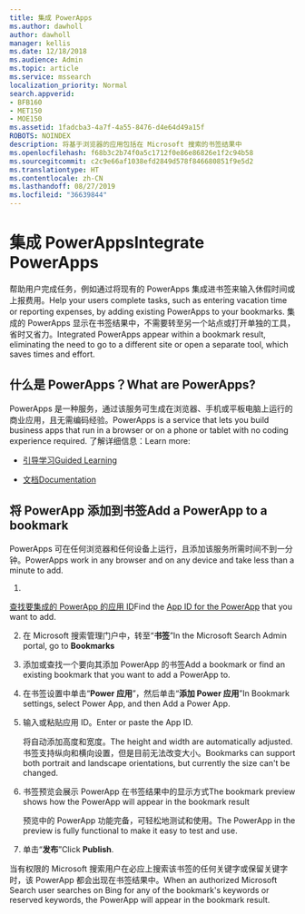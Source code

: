 ```yaml
---
title: 集成 PowerApps
ms.author: dawholl
author: dawholl
manager: kellis
ms.date: 12/18/2018
ms.audience: Admin
ms.topic: article
ms.service: mssearch
localization_priority: Normal
search.appverid:
- BFB160
- MET150
- MOE150
ms.assetid: 1fadcba3-4a7f-4a55-8476-d4e64d49a15f
ROBOTS: NOINDEX
description: 将基于浏览器的应用包括在 Microsoft 搜索的书签结果中
ms.openlocfilehash: f68b3c2b74f0a5c1712f0e86e86826e1f2c94b58
ms.sourcegitcommit: c2c9e66af1038efd2849d578f846680851f9e5d2
ms.translationtype: HT
ms.contentlocale: zh-CN
ms.lasthandoff: 08/27/2019
ms.locfileid: "36639844"
---
```

# <a name="integrate-powerapps"></a><span data-ttu-id="1525f-103">集成 PowerApps</span><span class="sxs-lookup"><span data-stu-id="1525f-103">Integrate PowerApps</span></span>
   
<span data-ttu-id="1525f-104">帮助用户完成任务，例如通过将现有的 PowerApps 集成进书签来输入休假时间或上报费用。</span><span class="sxs-lookup"><span data-stu-id="1525f-104">Help your users complete tasks, such as entering vacation time or reporting expenses, by adding existing PowerApps to your bookmarks.</span></span> <span data-ttu-id="1525f-105">集成的 PowerApps 显示在书签结果中，不需要转至另一个站点或打开单独的工具，省时又省力。</span><span class="sxs-lookup"><span data-stu-id="1525f-105">Integrated PowerApps appear within a bookmark result, eliminating the need to go to a different site or open a separate tool, which saves times and effort.</span></span>
  
## <a name="what-are-powerapps"></a><span data-ttu-id="1525f-106">什么是 PowerApps？</span><span class="sxs-lookup"><span data-stu-id="1525f-106">What are PowerApps?</span></span>

<span data-ttu-id="1525f-107">PowerApps 是一种服务，通过该服务可生成在浏览器、手机或平板电脑上运行的商业应用，且无需编码经验。</span><span class="sxs-lookup"><span data-stu-id="1525f-107">PowerApps is a service that lets you build business apps that run in a browser or on a phone or tablet with no coding experience required.</span></span> <span data-ttu-id="1525f-108">了解详细信息：</span><span class="sxs-lookup"><span data-stu-id="1525f-108">Learn more:</span></span>
  
- [<span data-ttu-id="1525f-109">引导学习</span><span class="sxs-lookup"><span data-stu-id="1525f-109">Guided Learning</span></span>](https://docs.microsoft.com/learn/browse/?products=powerapps)
    
- [<span data-ttu-id="1525f-110">文档</span><span class="sxs-lookup"><span data-stu-id="1525f-110">Documentation</span></span>](https://docs.microsoft.com/powerapps/)
    
## <a name="add-a-powerapp-to-a-bookmark"></a><span data-ttu-id="1525f-111">将 PowerApp 添加到书签</span><span class="sxs-lookup"><span data-stu-id="1525f-111">Add a PowerApp to a bookmark</span></span>

<span data-ttu-id="1525f-112">PowerApps 可在任何浏览器和任何设备上运行，且添加该服务所需时间不到一分钟。</span><span class="sxs-lookup"><span data-stu-id="1525f-112">PowerApps work in any browser and on any device and take less than a minute to add.</span></span>
  
1. <span data-ttu-id="1525f-113">
  [查找要集成的 PowerApp 的应用 ID](https://docs.microsoft.com/zh-CN/powerapps/maker/canvas-apps/get-sessionid#get-an-app-id)</span><span class="sxs-lookup"><span data-stu-id="1525f-113">Find the [App ID for the PowerApp](https://docs.microsoft.com/en-us/powerapps/maker/canvas-apps/get-sessionid#get-an-app-id) that you want to add.</span></span> 
    
2. <span data-ttu-id="1525f-114">在 Microsoft 搜索管理门户中，转至“**书签**”</span><span class="sxs-lookup"><span data-stu-id="1525f-114">In the Microsoft Search Admin portal, go to **Bookmarks**</span></span>
    
3. <span data-ttu-id="1525f-115">添加或查找一个要向其添加 PowerApp 的书签</span><span class="sxs-lookup"><span data-stu-id="1525f-115">Add a bookmark or find an existing bookmark that you want to add a PowerApp to.</span></span>
    
4. <span data-ttu-id="1525f-116">在书签设置中单击“**Power 应用**”，然后单击“**添加 Power 应用**”</span><span class="sxs-lookup"><span data-stu-id="1525f-116">In Bookmark settings, select Power App, and then Add a Power App.</span></span>
    
5. <span data-ttu-id="1525f-117">输入或粘贴应用 ID。</span><span class="sxs-lookup"><span data-stu-id="1525f-117">Enter or paste the App ID.</span></span>
    
    <span data-ttu-id="1525f-118">将自动添加高度和宽度。</span><span class="sxs-lookup"><span data-stu-id="1525f-118">The height and width are automatically adjusted.</span></span> <span data-ttu-id="1525f-119">书签支持纵向和横向设置，但是目前无法改变大小。</span><span class="sxs-lookup"><span data-stu-id="1525f-119">Bookmarks can support both portrait and landscape orientations, but currently the size can't be changed.</span></span>
    
6. <span data-ttu-id="1525f-120">书签预览会展示 PowerApp 在书签结果中的显示方式</span><span class="sxs-lookup"><span data-stu-id="1525f-120">The bookmark preview shows how the PowerApp will appear in the bookmark result</span></span>
    
    <span data-ttu-id="1525f-121">预览中的 PowerApp 功能完备，可轻松地测试和使用。</span><span class="sxs-lookup"><span data-stu-id="1525f-121">The PowerApp in the preview is fully functional to make it easy to test and use.</span></span>
    
7. <span data-ttu-id="1525f-122">单击“**发布**”</span><span class="sxs-lookup"><span data-stu-id="1525f-122">Click **Publish**.</span></span>
    
<span data-ttu-id="1525f-123">当有权限的 Microsoft 搜索用户在必应上搜索该书签的任何关键字或保留关键字时，该 PowerApp 都会出现在书签结果中。</span><span class="sxs-lookup"><span data-stu-id="1525f-123">When an authorized Microsoft Search user searches on Bing for any of the bookmark's keywords or reserved keywords, the PowerApp will appear in the bookmark result.</span></span>
